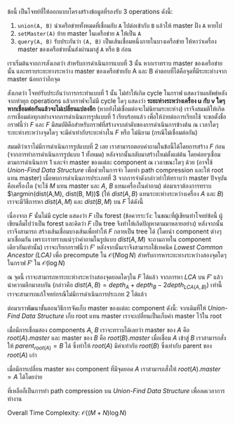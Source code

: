 ข้อนี้ เป็นโจทย์ที่ให้ออกแบบโครงสร้างข้อมูลที่รองรับ 3 operations ดังนี้:

1. `union(A, B)` นำเครือข่ายทั้งหมดที่เชื่อมกับ `A` ไปต่อเข้ากับ `B` แล้วให้ master ฝั่ง `A` หายไป
2. `setMaster(A)` ย้าย master ในเครือข่าย `A` ให้เป็น `A`
3. `query(A, B)` รับประกันว่า `(A, B)` เป็นเส้นเชื่อมหนึ่งภายในบางเครือข่าย ให้หาว่าเครื่อง master ของเครือข่ายนั้นส่งผ่านมาสู่ `A` หรือ `B` ก่อน

เราเริ่มต้นจากการสังเกตว่า สำหรับการดำเนินการแบบที่ 3 นั้น หากเราทราบ master ของเครือข่ายนั้น และทราบระยะทางระหว่าง master ของเครือข่ายกับ A และ B คำตอบที่ได้คือจุดที่มีระยะห่างจาก master น้อยกว่าอีกจุด

สังเกตว่า โจทย์รับประกันว่าการกระทำแบบที่ 1 นั้น ไม่ทำให้เกิด cycle ในกราฟ แสดงว่าผลลัพธ์หลังจากทำทุก operations แล้วกราฟจะไม่มี cycle ใดๆ แสดงว่า **ระยะห่างระหว่างเครื่อง u กับ v ใดๆ หากเชื่อมต่อกันแล้วจะไม่เปลี่ยนแปลงอีก** (หากยังไม่เชื่อมต่อจะไม่นิยามระยะห่าง) เราจึงสมมติให้เกิดการเชื่อมต่อทุกอย่างจากการดำเนินการรูปแบบที่ 1 เรียบร้อยแล้ว เพื่อให้ง่ายต่อการเรียกใช้ จะขอตั้งชื่อกราฟนี้ว่า $F$ และ $F$ มีสมบัติคือสำหรับกราฟที่สร้างจากลำดับของการดำเนินการข้างต้น ณ เวลาใดๆ ระยะห่างระหว่างจุดใดๆ จะมีค่าเท่ากับระยะห่างใน $F$ หรือ ไม่นิยาม (กรณีไม่เชื่อมต่อกัน)

สมมติว่าเราไม่มีการดำเนินการรูปแบบที่ 2 เลย เราสามารถตอบคำถามในข้อนี้ได้โดยการสร้าง $F$ ก่อน (จากการทำการดำเนินการรูปแบบ 1 ทั้งหมด) หลังจากนั้นกลับมาสร้างใหม่ตั้งแต่ต้น โดยค่อยๆเชื่อมตามการดำเนินการ 1 และจำ master ของแต่ละ component ณ เวลาขณะใดๆ ด้วย (อาจใช้ *Union-Find Data Structure* เพื่อช่วยในการจำ โดยทำ path compression และให้ root แทน master) เมื่อพบการดำเนินการประเภทที่ 3 จากการจำดังกล่าวทำให้ทราบว่า master ปัจจุบันคือเครื่องใด (จะใช้ $M$ แทน master และ $A$, $B$ แทนเครื่องในคำถาม) ต่อมาเราต้องการทราบ $\argmin(dist(A,M), dist(B, M))$ (ให้ $dist(A,B)$ แทนระยะห่างระหว่างเครื่อง $A$ และ $B$) เราจะมีวิธีการหา $dist(A,M)$ และ $dist(B,M)$ บน $F$ ได้ดังนี้

เนื่องจาก $F$ นั้นไม่มี cycle แสดงว่า $F$ เป็น forest (ข้อควรระวัง: ในขณะที่ผู้เขียนทำโจทย์ข้อนี้ ผู้เขียนลืมไปว่าเป็น forest และคิดว่า $F$ เป็น tree จึงทำให้เกิดปัญหาตามมาหลายอย่าง) หลังจากนั้นเราจึงสามารถ สร้างเส้นเชื่อมบางเส้นเพื่อทำให้ $F$ กลายเป็น tree ได้ (โดยนำ component ต่างๆ มาเชื่อมกัน เพราะเราทราบแน่ๆว่าคำถามในรูปแบบ $dist(A, M)$ จะถามภายใน component เดียวกันเท่านั้น) เราจะเรียกกราฟนี้ว่า $F'$ หลังจากนั้นเราจึงสามารถใช้เทคนิค *Lowest Common Ancestor (LCA)* เพื่อ precompute ใน $\mathcal{O}(N \log N)$ สำหรับการหาระยะทางระหว่างสองจุดใดๆในกราฟ $F'$ ใน $\mathcal{O}(\log N)$

ณ จุดนี้ เราจะสามารถหาระยะห่างระหว่างสองจุดยอดใดๆใน $F$ ได้แล้ว จากการหา *LCA* บน $F'$ แล้วนำความลึกมาลบกัน (กล่าวคือ $dist(A, B) = depth_A + depth_B - 2 depth_{LCA(A,B)}$) เท่านี้ เราจะสามารถแก้โจทย์กรณีไม่มีการดำเนินการประเภท 2 ได้แล้ว

ต่อมาเราพัฒนาขั้นตอนวิธีการจัดเก็บ master ของแต่ละ component ดังนี้: จากเดิมที่ให้ *Union-Find Data Structure* เก็บ root แทน master เราจะเปลี่ยนเป็นเก็บค่า master ไว้ใน root

เมื่อมีการเชื่อมสอง components $A$, $B$ เราจะทราบได้เลยว่า master ของ $A$ คือ $root(A).{master}$ และ master ของ $B$ คือ $root(B).{master}$ เมื่อเชื่อม $A$ เข้าสู่ $B$ เราสามารถสั่งให้ $parent_{root(A)} = B$ ได้ ซึ่งทำให้ $root(A)$ มีค่าเท่ากับ $root(B)$ ซึ่งเท่ากับ parent ของ $root(A)$ เก่า

เมื่อมีการเปลี่ยน master ของ component ที่มีจุดยอด $A$ เราสามารถสั่งให้ $root(A).{master} = A$ ได้โดยง่าย

ที่เหลือก็เป็นการทำ path compression บน *Union-Find Data Structure* เพื่อลดเวลาการทำงาน

Overall Time Complexity: $\mathcal{O}((M + N) \log N)$
